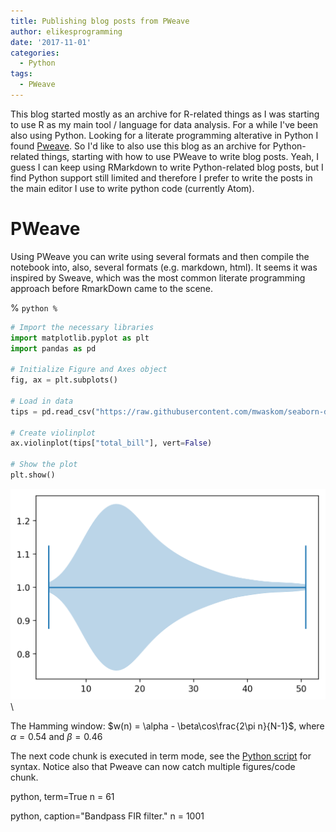 ```yaml
---
title: Publishing blog posts from PWeave
author: elikesprogramming
date: '2017-11-01'
categories:
  - Python
tags:
  - PWeave
---
```


This blog started mostly as an archive for R-related things as I was starting
to use R as my main tool / language for data analysis. For a while I've been
also using Python. Looking for a literate programming alterative in Python
I found [Pweave](http://mpastell.com/pweave). So I'd like to also use this blog
as an archive for Python-related things, starting with how to use PWeave to
write blog posts. Yeah, I guess I can keep using RMarkdown to write
Python-related blog posts, but I find Python support still limited and
therefore I prefer to write the posts in the main editor I use to write python
code (currently Atom).

# PWeave

Using PWeave you can write using several formats and then compile the notebook
into, also, several formats (e.g. markdown, html). It seems it was inspired by
Sweave, which was the most common literate programming approach before
RmarkDown came to the scene.

% ```python
% ```


```python
# Import the necessary libraries
import matplotlib.pyplot as plt
import pandas as pd

# Initialize Figure and Axes object
fig, ax = plt.subplots()

# Load in data
tips = pd.read_csv("https://raw.githubusercontent.com/mwaskom/seaborn-data/master/tips.csv")

# Create violinplot
ax.violinplot(tips["total_bill"], vert=False)

# Show the plot
plt.show()
```

![](figures/2017-11-01_Publishing_From_PWeave_figure1_1.png)\


The Hamming window:
$w(n) = \alpha - \beta\cos\frac{2\pi n}{N-1}$, where $\alpha=0.54$ and $\beta=0.46$

The next code chunk is executed in term mode, see the [Python script](FIR_design.py) for syntax.
Notice also that Pweave can now catch multiple figures/code chunk.


python, term=True
n = 61



python, caption="Bandpass FIR filter."
n = 1001
